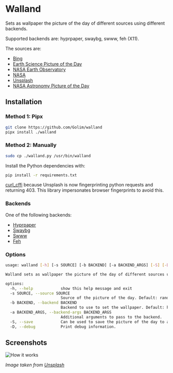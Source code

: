 # Walland

Sets as wallpaper the picture of the day of different sources using different backends.

Supported backends are: hyprpaper, swaybg, swww, feh (X11).

The sources are:

- [Bing](https://www.bing.com)
- [Earth Science Picture of the Day](https://epod.usra.edu/)
- [NASA Earth Observatory](https://earthobservatory.nasa.gov/topic/image-of-the-day)
- [NASA](https://www.nasa.gov/multimedia/imagegallery/iotd.html)
- [Unsplash](https://unsplash.com)
- [NASA Astronomy Picture of the Day](https://apod.nasa.gov/apod/astropix.html)


## Installation
### Method 1: Pipx
```bash
git clone https://github.com/Golim/walland
pipx install ./walland
```

### Method 2: Manually

```bash
sudo cp ./walland.py /usr/bin/walland
```

Install the Python dependencies with:

```bash
pip install -r requirements.txt
```

[curl_cffi](https://github.com/lexiforest/curl_cffi) because Unsplash is now fingerprinting python requests and returning 403. This library impersonates browser fingerprints to avoid this.

### Backends

One of the following backends:

- [Hyprpaper](https://github.com/hyprwm/hyprpaper)
- [Swaybg](https://github.com/swaywm/swaybg)
- [Swww](https://github.com/LGFae/swww)
- [Feh](https://feh.finalrewind.org/)

### Options

```bash
usage: walland [-h] [-s SOURCE] [-b BACKEND] [-a BACKEND_ARGS] [-S] [-D]

Walland sets as wallpaper the picture of the day of different sources using different backends.

options:
  -h, --help            show this help message and exit
  -s SOURCE, --source SOURCE
                        Source of the picture of the day. Default: random. Available sources: bing, unsplash, nasa, apod, earthobservatory, epod
  -b BACKEND, --backend BACKEND
                        Backend to use to set the wallpaper. Default: hyprpaper. Available backends: hyprpaper, swaybg, feh, swww
  -a BACKEND_ARGS, --backend-args BACKEND_ARGS
                        Additional arguments to pass to the backend.
  -S, --save            Can be used to save the picture of the day to a specific path, directory, or the current working directory
  -D, --debug           Print debug information.
```

## Screenshots

![How it works](./screenshots/unsplash.png)

*Image taken from [Unsplash](https://unsplash.com/photos/a-snow-covered-mountain-with-a-sky-background--nXA2hmyWlM)*
